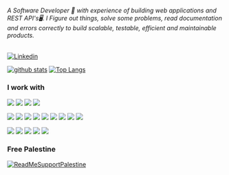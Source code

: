 

<!-- [![Repos Badge](https://badges.pufler.dev/repos/rcdevgames)](https://badges.pufler.dev) [![Gists Badge](https://badges.pufler.dev/gists/puf17640)](https://badges.pufler.dev) [![Visits Badge](https://badges.pufler.dev/visits/rcdevgames/rcdevgames)](https://badges.pufler.dev) [![Years Badge](https://badges.pufler.dev/years/rcdevgames)](https://badges.pufler.dev) -->


###### A Software Developer 🚀 with experience of building web applications and REST API's🖥. I Figure out things, solve some problems, read documentation and errors correctly to build scalable, testable, efficient and maintainable products. 

[![Linkedin](https://img.shields.io/badge/LinkedIn-blue.svg?style=for-the-badge&logo=linkedin)](https://www.linkedin.com/in/rizky-andhika-76b04411a/)

[![github stats](https://github-readme-stats.vercel.app/api?username=kiritoo9&count_private=true&show_icons=true)](https://github.com/kiritoo9/)  [![Top Langs](https://github-readme-stats.vercel.app/api/top-langs/?username=kiritoo9&layout=compact&count_private=true)](https://github.com/kiritoo9/)

### I work with

<img src="https://img.shields.io/badge/Dart-0175C2?style=for-the-badge&logo=dart&logoColor=white"/> <img src="https://img.shields.io/badge/PHP-777BB4?style=for-the-badge&logo=php&logoColor=white"/> <img src="https://img.shields.io/badge/Python-FFD43B?style=for-the-badge&logo=python&logoColor=blue"/> <img src="https://img.shields.io/badge/Go-00ADD8?style=for-the-badge&logo=go&logoColor=white"/>

<img src="https://img.shields.io/badge/React-20232A?style=for-the-badge&logo=react&logoColor=61DAFB"/> <img src="https://img.shields.io/badge/Angular-DD0031?style=for-the-badge&logo=angular&logoColor=white"/> 
<img src="https://img.shields.io/badge/Flutter-02569B?style=for-the-badge&logo=flutter&logoColor=white"/> <img src="https://img.shields.io/badge/React_Native-20232A?style=for-the-badge&logo=react&logoColor=61DAFB"/> <img src="https://img.shields.io/badge/Flask-000000?style=for-the-badge&logo=flask&logoColor=white"/> <img src="https://img.shields.io/badge/Spring_Boot-F2F4F9?style=for-the-badge&logo=spring-boot"/> <img src="https://img.shields.io/badge/jQuery-0769AD?style=for-the-badge&logo=jquery&logoColor=white"/> <img src="https://img.shields.io/badge/Laravel-FF2D20?style=for-the-badge&logo=laravel&logoColor=white"/> <img src="https://img.shields.io/badge/Node.js-339933?style=for-the-badge&logo=nodedotjs&logoColor=white"/>

<img src="https://img.shields.io/badge/sublime_text-%23575757.svg?&style=for-the-badge&logo=sublime-text&logoColor=important"/> <img src="https://img.shields.io/badge/VSCode-0078D4?style=for-the-badge&logo=visual%20studio%20code&logoColor=white"/> <img src="https://img.shields.io/badge/Xcode-007ACC?style=for-the-badge&logo=Xcode&logoColor=white"/> <img src="https://img.shields.io/badge/PyCharm-000000.svg?&style=for-the-badge&logo=PyCharm&logoColor=white"/> <img src="https://img.shields.io/badge/Android_Studio-3DDC84?style=for-the-badge&logo=android-studio&logoColor=white"/>


### Free Palestine
[![ReadMeSupportPalestine](https://raw.githubusercontent.com/Safouene1/support-palestine-banner/master/banner-support.svg)](https://github.com/Safouene1/support-palestine-banner)
